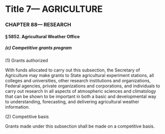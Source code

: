 
# Title 7— AGRICULTURE
### CHAPTER 88— RESEARCH
#### § 5852. Agricultural Weather Office
##### (c) Competitive grants program

(1) Grants authorized

With funds allocated to carry out this subsection, the Secretary of Agriculture may make grants to State agricultural experiment stations, all colleges and universities, other research institutions and organizations, Federal agencies, private organizations and corporations, and individuals to carry out research in all aspects of atmospheric sciences and climatology that can be shown to be important in both a basic and developmental way to understanding, forecasting, and delivering agricultural weather information.

(2) Competitive basis

Grants made under this subsection shall be made on a competitive basis.
